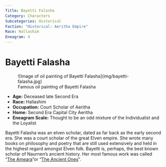 ```yaml
---
Title: Bayetti Falasha
Category: Characters
Subcategories: Historical
Faction: "Historical: Aeritha Empire"
Race: Hallashim
Eneagram: 4
---
```


# Bayetti Falasha


<div class="wrap-right-img">
<figure class="pic-banner">
![Image of oil painting of Bayetti Falasha](img/bayetti-falasha.jpg)
<figcaption>Famous oil painting of Bayetti Falasha</figcaption>
</figure>
</div>


-   **Age:** Deceased late Second Era
-   **Race:** Hallashim
-   **Occupation:** Court Scholar of Aeritha
-   **Home:** Second Era Capital City Aeritha
-   **Eneagram Scale:** Thought to be an odd mixture of the Individualist and the Loyalist

Bayetti Falasha was an elven scholar, dated as far back as the early second era. She was a court scholar of the great Elven empire. She wrote many books on philosophy and poetry that are still used extensively and held in the highest regard amongst Elven folk. Bayetti is, perhaps, the best known scholar of Naurnen&rsquo;s ancient history. Her most famous work was called &ldquo;[The Ameara](../Books/the-ancient-ones.md)&rdquo;or &ldquo;[The Ancient Ones](../Books/the-ancient-ones.md)&rdquo;.

<br style="clear:both;" />

